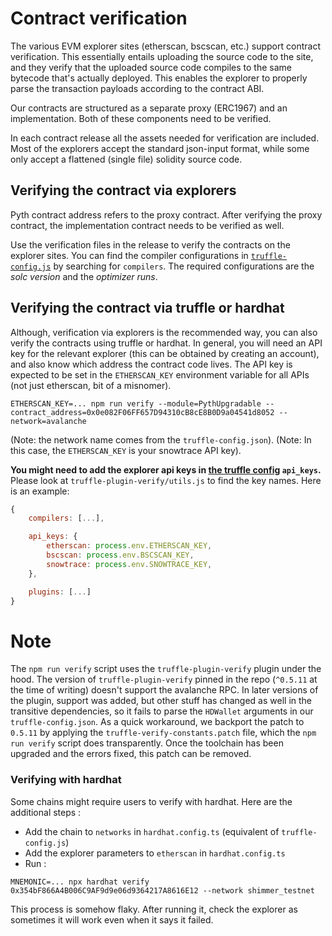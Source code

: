# Contract verification

The various EVM explorer sites (etherscan, bscscan, etc.) support contract
verification. This essentially entails uploading the source code to the site,
and they verify that the uploaded source code compiles to the same bytecode
that's actually deployed. This enables the explorer to properly parse the
transaction payloads according to the contract ABI.

Our contracts are structured as a separate proxy (ERC1967) and an implementation. Both of
these components need to be verified.

In each contract release all the assets needed for verification are included.
Most of the explorers accept the standard json-input format, while some only accept a flattened (single file) solidity source code.

## Verifying the contract via explorers

Pyth contract address refers to the proxy contract. After verifying the proxy contract, the implementation contract needs to be verified as well.

Use the verification files in the release to verify the contracts on the explorer sites.
You can find the compiler configurations in [`truffle-config.js`](./truffle-config.js) by searching for `compilers`.
The required configurations are the _solc version_ and the _optimizer runs_.

## Verifying the contract via truffle or hardhat

Although, verification via explorers is the recommended way, you can also verify the contracts using truffle or hardhat.
In general, you will need an API key for the relevant explorer (this can be obtained by creating an account),
and also know which address the contract code lives. The API key is expected to
be set in the `ETHERSCAN_KEY` environment variable for all APIs (not just etherscan, bit of a misnomer).

```
ETHERSCAN_KEY=... npm run verify --module=PythUpgradable --contract_address=0x0e082F06FF657D94310cB8cE8B0D9a04541d8052 --network=avalanche
```

(Note: the network name comes from the `truffle-config.json`).
(Note: In this case, the `ETHERSCAN_KEY` is your snowtrace API key).

**You might need to add the explorer api keys in [the truffle config](./truffle-config.js) `api_keys`.** Please look at
`truffle-plugin-verify/utils.js` to find the key names. Here is an example:

```js
{
    compilers: [...],

    api_keys: {
        etherscan: process.env.ETHERSCAN_KEY,
        bscscan: process.env.BSCSCAN_KEY,
        snowtrace: process.env.SNOWTRACE_KEY,
    },

    plugins: [...]
}
```

# Note

The `npm run verify` script uses the `truffle-plugin-verify` plugin under the
hood. The version of `truffle-plugin-verify` pinned in the repo (`^0.5.11` at
the time of writing) doesn't support the avalanche RPC. In later versions of the
plugin, support was added, but other stuff has changed as well in the transitive
dependencies, so it fails to parse the `HDWallet` arguments in our
`truffle-config.json`. As a quick workaround, we backport the patch to `0.5.11`
by applying the `truffle-verify-constants.patch` file, which the `npm run verify` script does transparently. Once the toolchain has been upgraded and the
errors fixed, this patch can be removed.

### Verifying with hardhat

Some chains might require users to verify with hardhat. Here are the additional steps :

- Add the chain to `networks` in `hardhat.config.ts` (equivalent of `truffle-config.js`)
- Add the explorer parameters to `etherscan` in `hardhat.config.ts`
- Run :

```
MNEMONIC=... npx hardhat verify 0x354bF866A4B006C9AF9d9e06d9364217A8616E12 --network shimmer_testnet
```

This process is somehow flaky. After running it, check the explorer as sometimes it will work even when it says it failed.
